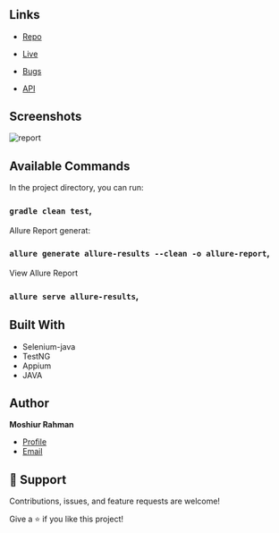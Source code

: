 <h1 align="center"><project-name></h1>

<p align="center"><project-description></p>

## Links

- [Repo](https://github.com/Rohit19060/<project-name> "<project-name> Repo")

- [Live](<Homepage url> "Live View")

- [Bugs](https://github.com/Rohit19060/<project-name>/issues "Issues Page")

- [API](<API Link> "API")

## Screenshots
![report](https://user-images.githubusercontent.com/76769950/196196842-b7d69a9c-e5ee-46b3-aad5-b4bfea732327.png)


## Available Commands

In the project directory, you can run:

### `gradle clean test`,

Allure Report generat:
### `allure generate allure-results --clean -o allure-report`,

View Allure Report

### `allure serve allure-results`,

## Built With

- Selenium-java
- TestNG
- Appium
- JAVA

## Author

**Moshiur Rahman**

- [Profile](https://github.com/Moshiurrahmanrana "Moshiur Rahman")
- [Email](moshiur.sqa71@gmail.com?subject=Hi "Hi!")

## 🤝 Support

Contributions, issues, and feature requests are welcome!

Give a ⭐️ if you like this project!
